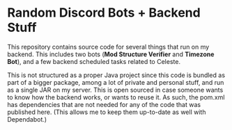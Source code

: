 # Random Discord Bots + Backend Stuff

This repository contains source code for several things that run on my backend. This includes two bots (**Mod Structure Verifier** and **Timezone Bot**), and a few backend scheduled tasks related to Celeste.

This is not structured as a proper Java project since this code is bundled as part of a bigger package, among a lot of private and personal stuff, and run as a single JAR on my server. This is open sourced in case someone wants to know how the backend works, or wants to reuse it. As such, the pom.xml has dependencies that are not needed for any of the code that was published here. (This allows me to keep them up-to-date as well with Dependabot.)
